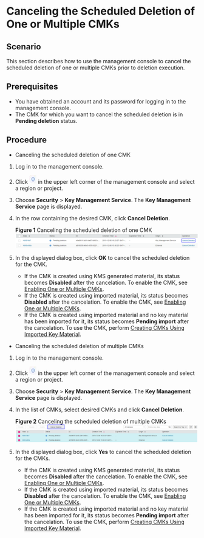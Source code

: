 # Canceling the Scheduled Deletion of One or Multiple CMKs<a name="kms_01_0036"></a>

## Scenario<a name="section2425549414337"></a>

This section describes how to use the management console to cancel the scheduled deletion of one or multiple CMKs prior to deletion execution.

## Prerequisites<a name="section2256777914731"></a>

-   You have obtained an account and its password for logging in to the management console.
-   The CMK for which you want to cancel the scheduled deletion is in  **Pending deletion**  status.

## Procedure<a name="section10862719153923"></a>

-   Canceling the scheduled deletion of one CMK

1.  Log in to the management console.
2.  Click  ![](figures/icon-region.png)  in the upper left corner of the management console and select a region or project.
3.  Choose  **Security**  \>  **Key Management Service**. The  **Key Management Service**  page is displayed.
4.  In the row containing the desired CMK, click  **Cancel Deletion**.

    **Figure  1**  Canceling the scheduled deletion of one CMK<a name="fig4631005294419"></a>  
    ![](figures/canceling-the-scheduled-deletion-of-one-cmk.png "canceling-the-scheduled-deletion-of-one-cmk")

5.  In the displayed dialog box, click  **OK**  to cancel the scheduled deletion for the CMK.

    -   If the CMK is created using KMS generated material, its status becomes  **Disabled**  after the cancelation. To enable the CMK, see  [Enabling One or Multiple CMKs](enabling-one-or-multiple-cmks.md).
    -   If the CMK is created using imported material, its status becomes  **Disabled**  after the cancelation. To enable the CMK, see  [Enabling One or Multiple CMKs](enabling-one-or-multiple-cmks.md).
    -   If the CMK is created using imported material and no key material has been imported for it, its status becomes  **Pending import**  after the cancelation. To use the CMK, perform  [Creating CMKs Using Imported Key Material](creating_cmks_using_imported_key_material).


-   Canceling the scheduled deletion of multiple CMKs

1.  Log in to the management console.
2.  Click  ![](figures/icon-region.png)  in the upper left corner of the management console and select a region or project.
3.  Choose  **Security**  \>  **Key Management Service**. The  **Key Management Service**  page is displayed.
4.  In the list of CMKs, select desired CMKs and click  **Cancel Deletion**.

    **Figure  2**  Canceling the scheduled deletion of multiple CMKs<a name="fig3430559694720"></a>  
    ![](figures/canceling-the-scheduled-deletion-of-multiple-cmks.png "canceling-the-scheduled-deletion-of-multiple-cmks")

5.  In the displayed dialog box, click  **Yes**  to cancel the scheduled deletion for the CMKs.

    -   If the CMK is created using KMS generated material, its status becomes  **Disabled**  after the cancelation. To enable the CMK, see  [Enabling One or Multiple CMKs](enabling-one-or-multiple-cmks.md).
    -   If the CMK is created using imported material, its status becomes  **Disabled**  after the cancelation. To enable the CMK, see  [Enabling One or Multiple CMKs](enabling-one-or-multiple-cmks.md).
    -   If the CMK is created using imported material and no key material has been imported for it, its status becomes  **Pending import**  after the cancelation. To use the CMK, perform  [Creating CMKs Using Imported Key Material](creating_cmks_using_imported_key_material).


